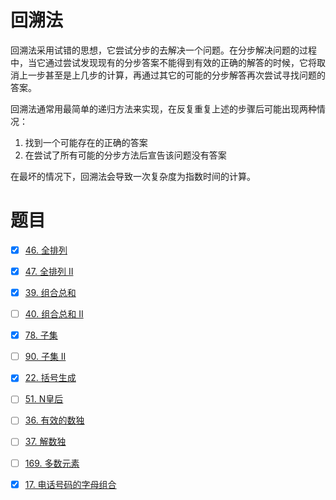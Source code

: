 # 回溯法
回溯法采用试错的思想，它尝试分步的去解决一个问题。在分步解决问题的过程中，当它通过尝试发现现有的分步答案不能得到有效的正确的解答的时候，它将取消上一步甚至是上几步的计算，再通过其它的可能的分步解答再次尝试寻找问题的答案。  

回溯法通常用最简单的递归方法来实现，在反复重复上述的步骤后可能出现两种情况：
1. 找到一个可能存在的正确的答案
2. 在尝试了所有可能的分步方法后宣告该问题没有答案

在最坏的情况下，回溯法会导致一次复杂度为指数时间的计算。

# 题目
- [x] [46. 全排列](https://leetcode-cn.com/problems/permutations/)  
- [x] [47. 全排列 II](https://leetcode-cn.com/problems/permutations-ii/)  
- [x] [39. 组合总和](https://leetcode-cn.com/problems/combination-sum/)  
- [ ] [40. 组合总和 II](https://leetcode-cn.com/problems/combination-sum-ii/)  
- [x] [78. 子集](https://leetcode-cn.com/problems/subsets/)  
- [ ] [90. 子集 II](https://leetcode-cn.com/problems/subsets-ii/)  

- [x] [22. 括号生成](https://leetcode-cn.com/problems/generate-parentheses/)  
- [ ] [51. N皇后](https://leetcode-cn.com/problems/n-queens/)  
- [ ] [36. 有效的数独](https://leetcode-cn.com/problems/valid-sudoku/description/)  
- [ ] [37. 解数独](https://leetcode-cn.com/problems/sudoku-solver/#/description)  
- [ ] [169. 多数元素](https://leetcode-cn.com/problems/majority-element/description/)  
- [x] [17. 电话号码的字母组合](https://leetcode-cn.com/problems/letter-combinations-of-a-phone-number/)  

